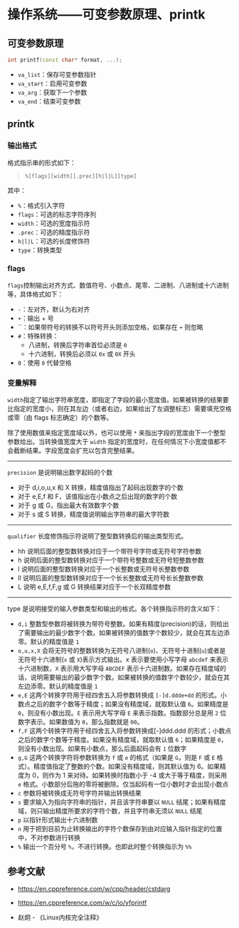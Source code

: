 # 操作系统——可变参数原理、printk

## 可变参数原理

```c++
int printf(const char* format, ...);
```

+ `va_list`：保存可变参数指针
+ `va_start`：启用可变参数
+ `va_arg`：获取下一个参数
+ `va_end`：结束可变参数

## printk

### 输出格式

格式指示串的形式如下：

> `%[flags][width][.prec][h|l|L][type]`

其中：

+ `%`：格式引入字符
+ `flags`：可选的标志字符序列
+ `width`：可选的宽度指示符
+ `.prec`：可选的精度指示符
+ `h|l|L`：可选的长度修饰符
+ `type`：转换类型

### flags

`flags`控制输出对齐方式、数值符号、小数点、尾零、二进制、八进制或十六进制等，具体格式如下：

+ `-`：左对齐，默认为右对齐
+ `+`：输出 + 号
+ ``：如果带符号的转换不以符号开头则添加空格，如果存在 `+` 则忽略
+ `#`：特殊转换：
  + 八进制，转换后字符串首位必须是 `0`
  + 十六进制，转换后必须以 `0x` 或 `0X` 开头
+ `0`：使用 `0` 代替空格

### 变量解释

`width`指定了输出字符串宽度，即指定了字段的最小宽度值。如果被转换的结果要比指定的宽度小，则在其左边（或者右边，如果给出了左调整标志）需要填充空格或零（由 flags 标志确定）的个数等。

除了使用数值来指定宽度域以外，也可以使用 `*` 来指出字段的宽度由下一个整型参数给出。当转换值宽度大于 `width` 指定的宽度时，在任何情况下小宽度值都不会截断结果。字段宽度会扩充以包含完整结果。

---

`precision` 是说明输出数字起码的个数

+ 对于 d,i,o,u,x 和 X 转换，精度值指出了起码出现数字的个数
+ 对于 e,E,f 和 F，该值指出在小数点之后出现的数字的个数
+ 对于 g 或 G，指出最大有效数字个数
+ 对于 s 或 S 转换，精度值说明输出字符串的最大字符数

---

`qualifier` 长度修饰指示符说明了整型数转换后的输出类型形式。

+ hh 说明后面的整型数转换对应于一个带符号字符或无符号字符参数
+ h 说明后面的整型数转换对应于一个带符号整数或无符号短整数参数
+ l 说明后面的整型数转换对应于一个长整数或无符号长整数参数
+ ll 说明后面的整型数转换对应于一个长长整数或无符号长长整数参数
+ L 说明 e,E,f,F,g 或 G 转换结果对应于一个长双精度参数

---

type 是说明接受的输入参数类型和输出的格式。各个转换指示符的含义如下：

+ `d,i` 整数型参数将被转换为带符号整数。如果有精度(precision)的话，则给出了需要输出的最少数字个数。如果被转换的值数字个数较少，就会在其左边添零。默认的精度值是 `1`
+ `o,u,x,X` 会将无符号的整数转换为无符号八进制(`o`)、无符号十进制(`u`)或者是无符号十六进制(`x` 或 `X`)表示方式输出。x 表示要使用小写字母 `abcdef` 来表示十六进制数，`X` 表示用大写字母 `ABCDEF` 表示十六进制数。如果存在精度域的话，说明需要输出的最少数字个数。如果被转换的值数字个数较少，就会在其左边添零。默认的精度值是 `1`
+ `e,E` 这两个转换字符用于经四舍五入将参数转换成 `[-]d.ddde+dd` 的形式。小数点之后的数字个数等于精度；如果没有精度域，就取默认值 `6`。如果精度是 `0`，则没有小数出现。`E` 表示用大写字母 `E` 来表示指数。指数部分总是用 `2` 位数字表示。如果数值为 `0`，那么指数就是 `00`。
+ `f,F` 这两个转换字符用于经四舍五入将参数转换成[-]ddd.ddd 的形式；小数点之后的数字个数等于精度。如果没有精度域，就取默认值 `6`；如果精度是 `0`，则没有小数出现。如果有小数点，那么后面起码会有 `1` 位数字
+ `g,G` 这两个转换字符将参数转换为 `f` 或 `e` 的格式（如果是 `G`，则是 `F` 或 `E` 格式）。精度值指定了整数的个数。如果没有精度域，则其默认值为 6。如果精度为 0，则作为 1 来对待。如果转换时指数小于 -4 或大于等于精度，则采用 `e` 格式。小数部分后拖的零将被删除。仅当起码有一位小数时才会出现小数点
+ `c` 参数将被转换成无符号字符并输出转换结果
+ `s` 要求输入为指向字符串的指针，并且该字符串要以 `NULL` 结尾；如果有精度域，则只输出精度所要求的字符个数，并且字符串无须以 `NULL` 结尾
+ `p` 以指针形式输出十六进制数
+ `n` 用于把到目前为止转换输出的字符个数保存到由对应输入指针指定的位置中，不对参数进行转换
+ `%` 输出一个百分号 `%`，不进行转换。也即此时整个转换指示为 `%%`

## 参考文献

+ <https://en.cppreference.com/w/cpp/header/cstdarg>

+ <https://en.cppreference.com/w/c/io/vfprintf>
+ 赵炯 - 《Linux内核完全注释》
